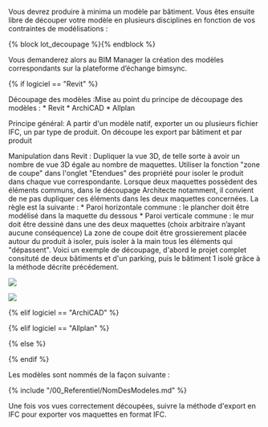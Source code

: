 Vous devrez produire à minima un modèle par bâtiment. Vous êtes ensuite libre de découper votre modèle en plusieurs disciplines en fonction de vos contraintes de modélisations :

{% block lot_decoupage %}{% endblock %}

Vous demanderez alors au BIM Manager la création des modèles correspondants sur la plateforme d’échange bimsync.

{% if logiciel == "Revit" %}

Découpage des modèles :Mise au point du principe de découpage des modèles :
	* Revit
	* ArchiCAD
	* Allplan

Principe général: A partir d'un modèle natif, exporter un ou plusieurs fichier IFC, un par type de produit. On découpe les export par bâtiment et par produit

Manipulation dans Revit :
Dupliquer la vue 3D, de telle sorte à avoir un nombre de vue 3D égale au nombre de maquettes. 
Utiliser la fonction "zone de coupe" dans l'onglet "Etendues" des propriété pour isoler le produit dans chaque vue correspondante.
Lorsque deux maquettes possèdent des éléments communs, dans le découpage Architecte notamment, il convient de ne pas dupliquer ces éléments dans les deux maquettes concernées.
La règle est la suivante :
	*	Paroi horizontale commune : le plancher doit être modélisé dans la maquette du dessous
	*	Paroi verticale commune : le mur doit être dessiné dans une des deux maquettes (choix arbitraire n’ayant aucune conséquence)
La zone de coupe doit être grossierement placée autour du produit à isoler, puis isoler à la main tous les éléments qui "dépassent".
Voici un exemple de découpage, d'abord le projet complet consituté de deux bâtiments et d'un parking, puis le bâtiment 1 isolé grâce à la méthode décrite précédement.

![](/templates/procedures/decoupage-images/decoupage-Revit.PNG)

![](/templates/procedures/decoupage-images/decoupage-Revit2.PNG)

{% elif logiciel == "ArchiCAD" %}

{% elif logiciel == "Allplan" %}

{% else %}

{% endif %}

Les modèles sont nommés de la façon suivante :

{% include "/00_Referentiel/NomDesModeles.md"  %}

Une fois vos vues correctement découpées, suivre la méthode d'export en IFC pour exporter vos maquettes en format IFC.